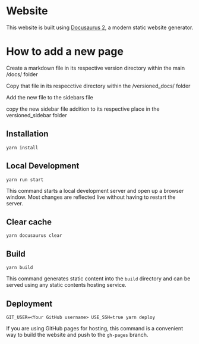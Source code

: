 # Website

This website is built using [Docusaurus 2](https://v2.docusaurus.io/), a modern static website generator.

# How to add a new page

Create a markdown file in its respective version directory within the main /docs/ folder

Copy that file in its respecctive directory within the /versioned_docs/ folder

Add the new file to the sidebars file

copy the new sidebar file addition to its respective place in the versioned_sidebar folder

## Installation

```console
yarn install
```

## Local Development

```console
yarn run start
```

This command starts a local development server and open up a browser window. Most changes are reflected live without having to restart the server.

## Clear cache

```console
yarn docusaurus clear
```

## Build

```console
yarn build
```

This command generates static content into the `build` directory and can be served using any static contents hosting service.

## Deployment

```console
GIT_USER=<Your GitHub username> USE_SSH=true yarn deploy
```

If you are using GitHub pages for hosting, this command is a convenient way to build the website and push to the `gh-pages` branch.
